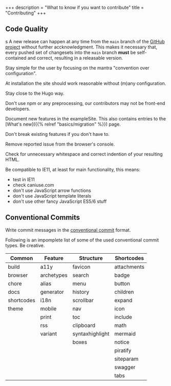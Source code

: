+++
description = "What to know if you want to contribute"
title = "Contributing"
+++

## Code Quality
 s
A new release can happen at any time from the `main` branch of the [GitHub project](https://github.com/McShelby/hugo-theme-relearn) without further accknowledgment. This makes it necessary that, every pushed set of changesets into the `main` branch **must** be self-contained and correct, resulting in a releasable version.

Stay simple for the user by focusing on the mantra "convention over configuration".

At installation the site should work reasonable without (m)any configuration.

Stay close to the Hugo way.

Don't use npm or any preprocessing, our contributors may not be front-end developers.

Document new features in the exampleSite. This also contains entries to the [What's new]({{% relref "basics/migration" %}}) page.

Don't break existing features if you don't have to.

Remove reported issue from the browser's console.

Check for unnecessary whitespace and correct indention of your resulting HTML.

Be compatible to IE11, at least for main functionality, this means:

- test in IE11
- check caniuse.com
- don't use JavaScript arrow functions
- don't use JavaScript template literals
- don't use other fancy JavaScript ES5/6 stuff

## Conventional Commits

Write commit messages in the [conventional commit](https://www.conventionalcommits.org/en/v1.0.0/) format.

Following is an impomplete list of some of the used conventional commit types. Be creative.

| Common     | Feature    | Structure       | Shortcodes  |
|------------|------------|-----------------|-------------|
| build      | a11y       | favicon         | attachments |
| browser    | archetypes | search          | badge       |
| chore      | alias      | menu            | button      |
| docs       | generator  | history         | children    |
| shortcodes | i18n       | scrollbar       | expand      |
| theme      | mobile     | nav             | icon        |
|            | print      | toc             | include     |
|            | rss        | clipboard       | math        |
|            | variant    | syntaxhighlight | mermaid     |
|            |            | boxes           | notice      |
|            |            |                 | piratify    |
|            |            |                 | siteparam   |
|            |            |                 | swagger     |
|            |            |                 | tabs        |
